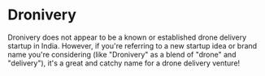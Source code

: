 # Dronivery
Dronivery does not appear to be a known or established drone delivery startup in India. However, if you're referring to a new startup idea or brand name you're considering (like "Dronivery" as a blend of "drone" and "delivery"), it's a great and catchy name for a drone delivery venture!
